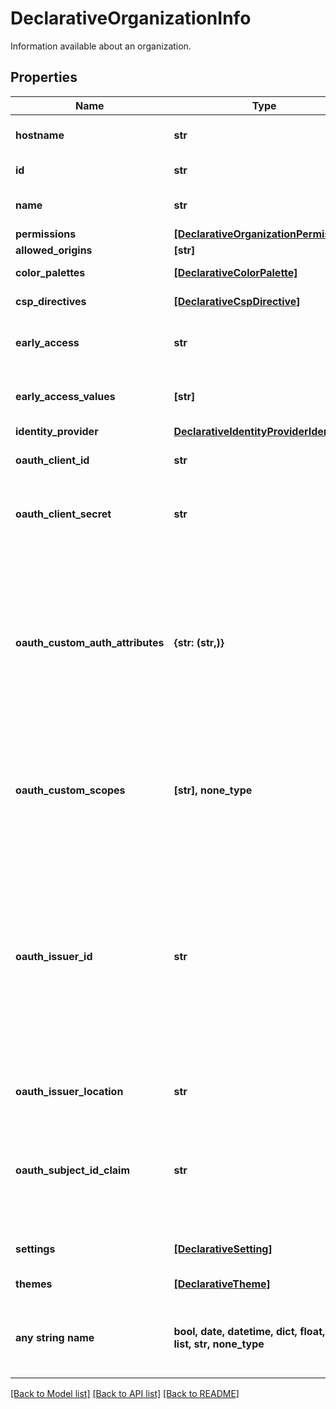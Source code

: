 # DeclarativeOrganizationInfo

Information available about an organization.

## Properties
Name | Type | Description | Notes
------------ | ------------- | ------------- | -------------
**hostname** | **str** | Formal hostname used in deployment. | 
**id** | **str** | Identifier of the organization. | 
**name** | **str** | Formal name of the organization. | 
**permissions** | [**[DeclarativeOrganizationPermission]**](DeclarativeOrganizationPermission.md) |  | 
**allowed_origins** | **[str]** |  | [optional] 
**color_palettes** | [**[DeclarativeColorPalette]**](DeclarativeColorPalette.md) | A list of color palettes. | [optional] 
**csp_directives** | [**[DeclarativeCspDirective]**](DeclarativeCspDirective.md) | A list of CSP directives. | [optional] 
**early_access** | **str** | Early access defined on level Organization | [optional] 
**early_access_values** | **[str]** | Early access defined on level Organization | [optional] 
**identity_provider** | [**DeclarativeIdentityProviderIdentifier**](DeclarativeIdentityProviderIdentifier.md) |  | [optional] 
**oauth_client_id** | **str** | Identifier of the authentication provider | [optional] 
**oauth_client_secret** | **str** | Communication secret of the authentication provider (never returned back). | [optional] 
**oauth_custom_auth_attributes** | **{str: (str,)}** | Map of additional authentication attributes that should be added to the OAuth2 authentication requests, where the key is the name of the attribute and the value is the value of the attribute. | [optional] 
**oauth_custom_scopes** | **[str], none_type** | List of additional OAuth scopes which may be required by other providers (e.g. Snowflake) | [optional] 
**oauth_issuer_id** | **str** | Any string identifying the OIDC provider. This value is used as suffix for OAuth2 callback (redirect) URL. If not defined, the standard callback URL is used. This value is valid only for external OIDC providers, not for the internal DEX provider. | [optional] 
**oauth_issuer_location** | **str** | URI of the authentication provider. | [optional] 
**oauth_subject_id_claim** | **str** | Any string identifying the claim in ID token, that should be used for user identification. The default value is &#39;sub&#39;. | [optional] 
**settings** | [**[DeclarativeSetting]**](DeclarativeSetting.md) | A list of organization settings. | [optional] 
**themes** | [**[DeclarativeTheme]**](DeclarativeTheme.md) | A list of themes. | [optional] 
**any string name** | **bool, date, datetime, dict, float, int, list, str, none_type** | any string name can be used but the value must be the correct type | [optional]

[[Back to Model list]](../README.md#documentation-for-models) [[Back to API list]](../README.md#documentation-for-api-endpoints) [[Back to README]](../README.md)


